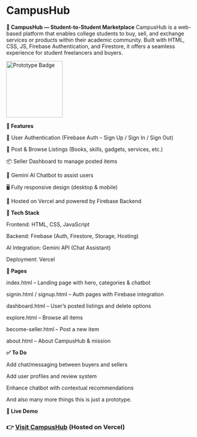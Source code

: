 # CampusHub
**🏫 CampusHub — Student-to-Student Marketplace**
CampusHub is a web-based platform that enables college students to buy, sell, and exchange services or products within their academic community. Built with HTML, CSS, JS, Firebase Authentication, and Firestore, it offers a seamless experience for student freelancers and buyers.

<img src="https://img.shields.io/badge/status-prototype-blue" alt="Prototype Badge" width="150" />

**🔑 Features**

🔐 User Authentication (Firebase Auth – Sign Up / Sign In / Sign Out)

🛒 Post & Browse Listings (Books, skills, gadgets, services, etc.)

📦 Seller Dashboard to manage posted items

💬 Gemini AI Chatbot to assist users

🖥️ Fully responsive design (desktop & mobile)

🚀 Hosted on Vercel and powered by Firebase Backend

**🧰 Tech Stack**

Frontend: HTML, CSS, JavaScript

Backend: Firebase (Auth, Firestore, Storage, Hosting)

AI Integration: Gemini API (Chat Assistant)

Deployment: Vercel

**📂 Pages**

index.html – Landing page with hero, categories & chatbot

signin.html / signup.html – Auth pages with Firebase integration

dashboard.html – User’s posted listings and delete options

explore.html – Browse all items

become-seller.html – Post a new item

about.html – About CampusHub & mission

**✅ To Do**

Add chat/messaging between buyers and sellers

Add user profiles and review system

Enhance chatbot with contextual recommendations

And also many more things this is just a prototype.

**🔗 Live Demo**

### **👉 [Visit CampusHub](https://campushub-alok.vercel.app/) (Hosted on Vercel)**

